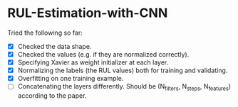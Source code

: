 # RUL-Estimation-with-CNN

Tried the following so far:
- [x] Checked the data shape.
- [x] Checked the values (e.g. if they are normalized correctly).
- [x] Specifying Xavier as weight initializer at each layer.
- [x] Normalizing the labels (the RUL values) both for training and validating.
- [x] Overfitting on one training example.
- [ ] Concatenating the layers differently. Should be (N<sub>filters</sub>, N<sub>steps</sub>, N<sub>features</sub>) according to the paper.
